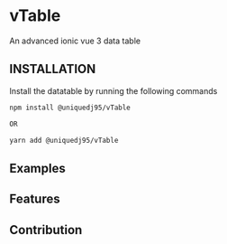 # vTable

An advanced ionic vue 3 data table

## INSTALLATION

Install the datatable by running the following commands

```bash
npm install @uniquedj95/vTable

OR

yarn add @uniquedj95/vTable
```

## Examples

## Features

## Contribution
